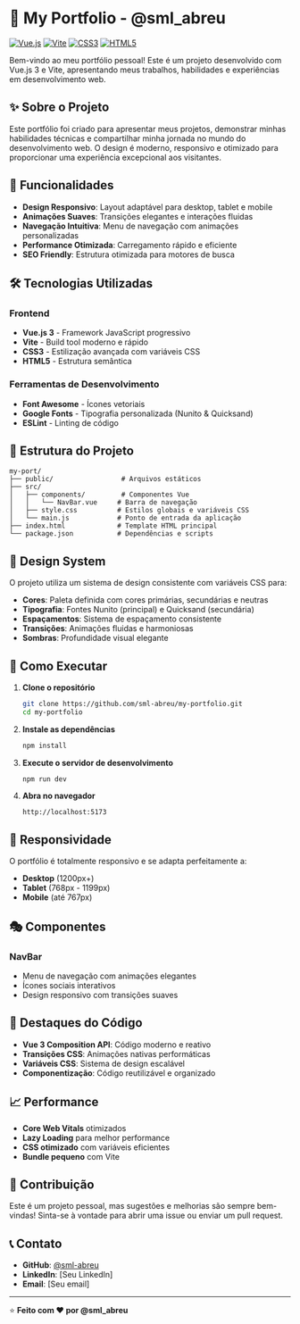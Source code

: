 # 🚀 My Portfolio - @sml_abreu

[![Vue.js](https://img.shields.io/badge/Vue.js-4FC08D?style=for-the-badge&logo=vue.js&logoColor=white)](https://vuejs.org/)
[![Vite](https://img.shields.io/badge/Vite-646CFF?style=for-the-badge&logo=vite&logoColor=white)](https://vitejs.dev/)
[![CSS3](https://img.shields.io/badge/CSS3-1572B6?style=for-the-badge&logo=css3&logoColor=white)](https://developer.mozilla.org/pt-BR/docs/Web/CSS)
[![HTML5](https://img.shields.io/badge/HTML5-E34F26?style=for-the-badge&logo=html5&logoColor=white)](https://developer.mozilla.org/pt-BR/docs/Web/HTML)

Bem-vindo ao meu portfólio pessoal! Este é um projeto desenvolvido com Vue.js 3 e Vite, apresentando meus trabalhos, habilidades e experiências em desenvolvimento web.

## ✨ Sobre o Projeto

Este portfólio foi criado para apresentar meus projetos, demonstrar minhas habilidades técnicas e compartilhar minha jornada no mundo do desenvolvimento web. O design é moderno, responsivo e otimizado para proporcionar uma experiência excepcional aos visitantes.

## 🎯 Funcionalidades

- **Design Responsivo**: Layout adaptável para desktop, tablet e mobile
- **Animações Suaves**: Transições elegantes e interações fluidas
- **Navegação Intuitiva**: Menu de navegação com animações personalizadas
- **Performance Otimizada**: Carregamento rápido e eficiente
- **SEO Friendly**: Estrutura otimizada para motores de busca

## 🛠️ Tecnologias Utilizadas

### Frontend
- **Vue.js 3** - Framework JavaScript progressivo
- **Vite** - Build tool moderno e rápido
- **CSS3** - Estilização avançada com variáveis CSS
- **HTML5** - Estrutura semântica

### Ferramentas de Desenvolvimento
- **Font Awesome** - Ícones vetoriais
- **Google Fonts** - Tipografia personalizada (Nunito & Quicksand)
- **ESLint** - Linting de código

## 📁 Estrutura do Projeto

```
my-port/
├── public/                 # Arquivos estáticos
├── src/
│   ├── components/         # Componentes Vue
│   │   └── NavBar.vue     # Barra de navegação
│   ├── style.css          # Estilos globais e variáveis CSS
│   └── main.js            # Ponto de entrada da aplicação
├── index.html             # Template HTML principal
└── package.json           # Dependências e scripts
```

## 🎨 Design System

O projeto utiliza um sistema de design consistente com variáveis CSS para:
- **Cores**: Paleta definida com cores primárias, secundárias e neutras
- **Tipografia**: Fontes Nunito (principal) e Quicksand (secundária)
- **Espaçamentos**: Sistema de espaçamento consistente
- **Transições**: Animações fluidas e harmoniosas
- **Sombras**: Profundidade visual elegante

## 🚀 Como Executar

1. **Clone o repositório**
   ```bash
   git clone https://github.com/sml-abreu/my-portfolio.git
   cd my-portfolio
   ```

2. **Instale as dependências**
   ```bash
   npm install
   ```

3. **Execute o servidor de desenvolvimento**
   ```bash
   npm run dev
   ```

4. **Abra no navegador**
   ```
   http://localhost:5173
   ```

## 📱 Responsividade

O portfólio é totalmente responsivo e se adapta perfeitamente a:
- **Desktop** (1200px+)
- **Tablet** (768px - 1199px)
- **Mobile** (até 767px)

## 🎭 Componentes

### NavBar
- Menu de navegação com animações elegantes
- Ícones sociais interativos
- Design responsivo com transições suaves

## 🌟 Destaques do Código

- **Vue 3 Composition API**: Código moderno e reativo
- **Transições CSS**: Animações nativas performáticas
- **Variáveis CSS**: Sistema de design escalável
- **Componentização**: Código reutilizável e organizado

## 📈 Performance

- **Core Web Vitals** otimizados
- **Lazy Loading** para melhor performance
- **CSS otimizado** com variáveis eficientes
- **Bundle pequeno** com Vite

## 🤝 Contribuição

Este é um projeto pessoal, mas sugestões e melhorias são sempre bem-vindas! Sinta-se à vontade para abrir uma issue ou enviar um pull request.

## 📞 Contato

- **GitHub**: [@sml-abreu](https://github.com/sml-abreu)
- **LinkedIn**: [Seu LinkedIn]
- **Email**: [Seu email]

---

⭐ **Feito com ❤️ por @sml_abreu**
